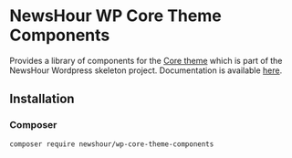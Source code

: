 # NewsHour WP Core Theme Components
Provides a library of components for the [Core theme](https://github.com/newshour/newshour-wordpress-skeleton) which is part of the NewsHour Wordpress skeleton project. Documentation is available [here](https://newshour.github.io/wp-core-theme-components-docs/).

## Installation

### Composer

`composer require newshour/wp-core-theme-components`
